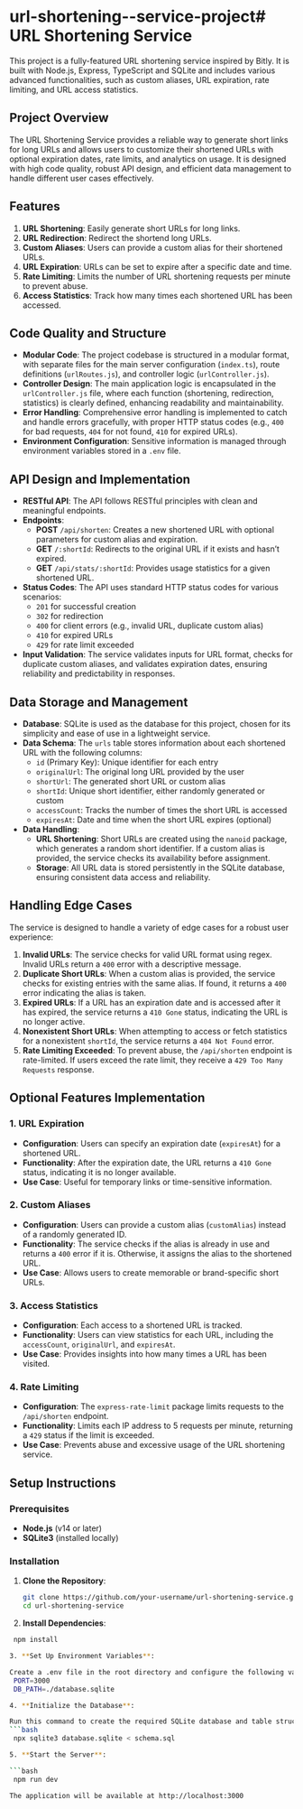 # url-shortening--service-project# URL Shortening Service

This project is a fully-featured URL shortening service inspired by Bitly. It is built with Node.js, Express, TypeScript and SQLite and includes various advanced functionalities, such as custom aliases, URL expiration, rate limiting, and URL access statistics.

## Project Overview

The URL Shortening Service provides a reliable way to generate short links for long URLs and allows users to customize their shortened URLs with optional expiration dates, rate limits, and analytics on usage. It is designed with high code quality, robust API design, and efficient data management to handle different user cases effectively.

## Features

1. **URL Shortening**: Easily generate short URLs for long links.
2. **URL Redirection**: Redirect the shortend long URLs.
3. **Custom Aliases**: Users can provide a custom alias for their shortened URLs.
4. **URL Expiration**: URLs can be set to expire after a specific date and time.
5. **Rate Limiting**: Limits the number of URL shortening requests per minute to prevent abuse.
6. **Access Statistics**: Track how many times each shortened URL has been accessed.

## Code Quality and Structure

- **Modular Code**: The project codebase is structured in a modular format, with separate files for the main server configuration (`index.ts`), route definitions (`urlRoutes.js`), and controller logic (`urlController.js`).
- **Controller Design**: The main application logic is encapsulated in the `urlController.js` file, where each function (shortening, redirection, statistics) is clearly defined, enhancing readability and maintainability.
- **Error Handling**: Comprehensive error handling is implemented to catch and handle errors gracefully, with proper HTTP status codes (e.g., `400` for bad requests, `404` for not found, `410` for expired URLs).
- **Environment Configuration**: Sensitive information is managed through environment variables stored in a `.env` file.

## API Design and Implementation

- **RESTful API**: The API follows RESTful principles with clean and meaningful endpoints.
- **Endpoints**:
  - **POST** `/api/shorten`: Creates a new shortened URL with optional parameters for custom alias and expiration.
  - **GET** `/:shortId`: Redirects to the original URL if it exists and hasn’t expired.
  - **GET** `/api/stats/:shortId`: Provides usage statistics for a given shortened URL.
- **Status Codes**: The API uses standard HTTP status codes for various scenarios:
  - `201` for successful creation
  - `302` for redirection
  - `400` for client errors (e.g., invalid URL, duplicate custom alias)
  - `410` for expired URLs
  - `429` for rate limit exceeded
- **Input Validation**: The service validates inputs for URL format, checks for duplicate custom aliases, and validates expiration dates, ensuring reliability and predictability in responses.

## Data Storage and Management

- **Database**: SQLite is used as the database for this project, chosen for its simplicity and ease of use in a lightweight service.
- **Data Schema**: The `urls` table stores information about each shortened URL with the following columns:
  - `id` (Primary Key): Unique identifier for each entry
  - `originalUrl`: The original long URL provided by the user
  - `shortUrl`: The generated short URL or custom alias
  - `shortId`: Unique short identifier, either randomly generated or custom
  - `accessCount`: Tracks the number of times the short URL is accessed
  - `expiresAt`: Date and time when the short URL expires (optional)
- **Data Handling**:
  - **URL Shortening**: Short URLs are created using the `nanoid` package, which generates a random short identifier. If a custom alias is provided, the service checks its availability before assignment.
  - **Storage**: All URL data is stored persistently in the SQLite database, ensuring consistent data access and reliability.

## Handling Edge Cases

The service is designed to handle a variety of edge cases for a robust user experience:

1. **Invalid URLs**: The service checks for valid URL format using regex. Invalid URLs return a `400` error with a descriptive message.
2. **Duplicate Short URLs**: When a custom alias is provided, the service checks for existing entries with the same alias. If found, it returns a `400` error indicating the alias is taken.
3. **Expired URLs**: If a URL has an expiration date and is accessed after it has expired, the service returns a `410 Gone` status, indicating the URL is no longer active.
4. **Nonexistent Short URLs**: When attempting to access or fetch statistics for a nonexistent `shortId`, the service returns a `404 Not Found` error.
5. **Rate Limiting Exceeded**: To prevent abuse, the `/api/shorten` endpoint is rate-limited. If users exceed the rate limit, they receive a `429 Too Many Requests` response.

## Optional Features Implementation

### 1. URL Expiration
- **Configuration**: Users can specify an expiration date (`expiresAt`) for a shortened URL.
- **Functionality**: After the expiration date, the URL returns a `410 Gone` status, indicating it is no longer available.
- **Use Case**: Useful for temporary links or time-sensitive information.

### 2. Custom Aliases
- **Configuration**: Users can provide a custom alias (`customAlias`) instead of a randomly generated ID.
- **Functionality**: The service checks if the alias is already in use and returns a `400` error if it is. Otherwise, it assigns the alias to the shortened URL.
- **Use Case**: Allows users to create memorable or brand-specific short URLs.

### 3. Access Statistics
- **Configuration**: Each access to a shortened URL is tracked.
- **Functionality**: Users can view statistics for each URL, including the `accessCount`, `originalUrl`, and `expiresAt`.
- **Use Case**: Provides insights into how many times a URL has been visited.

### 4. Rate Limiting
- **Configuration**: The `express-rate-limit` package limits requests to the `/api/shorten` endpoint.
- **Functionality**: Limits each IP address to 5 requests per minute, returning a `429` status if the limit is exceeded.
- **Use Case**: Prevents abuse and excessive usage of the URL shortening service.

## Setup Instructions

### Prerequisites
- **Node.js** (v14 or later)
- **SQLite3** (installed locally)

### Installation

1. **Clone the Repository**:
   ```bash
   git clone https://github.com/your-username/url-shortening-service.git
   cd url-shortening-service

2. **Install Dependencies**:

  ```bash
   npm install

3. **Set Up Environment Variables**:

Create a .env file in the root directory and configure the following variables:
   PORT=3000
   DB_PATH=./database.sqlite

4. **Initialize the Database**:

  Run this command to create the required SQLite database and table structure:
 ```bash
   npx sqlite3 database.sqlite < schema.sql

5. **Start the Server**:

```bash
   npm run dev

The application will be available at http://localhost:3000
